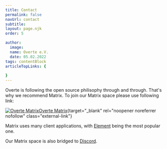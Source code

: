 ```yaml
---
title: Contact
permalink: false
navUrl: contact
subtitle: 
layout: page.njk
order: 5

author:
  image: 
  name: Overte e.V.
  date: 05.02.2022
tags: contentBlock
articleTopLinks: {
  
}
---
```


Overte is following the open source philisophy through and through. That's why we recommend Matrix. To join our Matrix space please use following link:

[![Overte Matrix](/img/icons/element.png)Overte Matrix](https://matrix.to/#/#overte:matrix.org){target="_blank" rel="noopener noreferrer nofollow" class="external-link"}

Matrix uses many client applications, with [Element](https://element.io/) being the most popular one.

Our Matrix space is also bridged to [Discord](https://discord.gg/4YuQvc8K2f).

